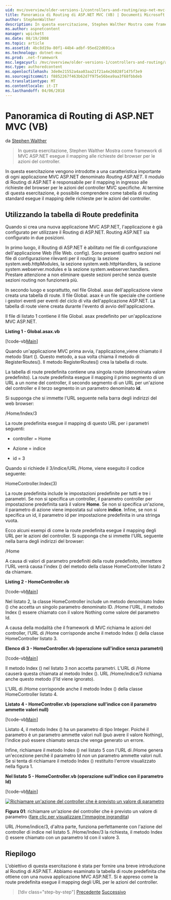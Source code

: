 ```yaml
---
uid: mvc/overview/older-versions-1/controllers-and-routing/asp-net-mvc-routing-overview-vb
title: Panoramica di Routing di ASP.NET MVC (VB) | Documenti Microsoft
author: StephenWalther
description: In questa esercitazione, Stephen Walther Mostra come framework di MVC ASP.NET esegue il mapping alle richieste del browser per le azioni del controller.
ms.author: aspnetcontent
manager: wpickett
ms.date: 08/19/2008
ms.topic: article
ms.assetid: 4bc8d19a-80f1-44b4-adbf-95ed22d691ca
ms.technology: dotnet-mvc
ms.prod: .net-framework
msc.legacyurl: /mvc/overview/older-versions-1/controllers-and-routing/asp-net-mvc-routing-overview-vb
msc.type: authoredcontent
ms.openlocfilehash: 3de0e21552a4aa03aa21f21a4e26028f1475f3e9
ms.sourcegitcommit: f8852267f463b62d7f975e56bea9aa3f68fbbdeb
ms.translationtype: MT
ms.contentlocale: it-IT
ms.lasthandoff: 04/06/2018
---
```

<a name="aspnet-mvc-routing-overview-vb"></a>Panoramica di Routing di ASP.NET MVC (VB)
====================
da [Stephen Walther](https://github.com/StephenWalther)

> In questa esercitazione, Stephen Walther Mostra come framework di MVC ASP.NET esegue il mapping alle richieste del browser per le azioni del controller.


In questa esercitazione vengono introdotte a una caratteristica importante di ogni applicazione MVC ASP.NET denominato *Routing ASP.NET*. Il modulo di Routing di ASP.NET è responsabile per il mapping in ingresso alle richieste del browser per le azioni del controller MVC specifiche. Al termine di questa esercitazione, è possibile comprendere come tabella di routing standard esegue il mapping delle richieste per le azioni del controller.

## <a name="using-the-default-route-table"></a>Utilizzando la tabella di Route predefinita

Quando si crea una nuova applicazione MVC ASP.NET, l'applicazione è già configurato per utilizzare il Routing di ASP.NET. Routing ASP.NET sia configurato in due posizioni.

In primo luogo, il Routing di ASP.NET è abilitato nel file di configurazione dell'applicazione Web (file Web. config). Sono presenti quattro sezioni nel file di configurazione rilevanti per il routing: la sezione system.web.httpModules, la sezione system.web.httpHandlers, la sezione system.webserver.modules e la sezione system.webserver.handlers. Prestare attenzione a non eliminare queste sezioni perché senza queste sezioni routing non funzionerà più.

In secondo luogo e soprattutto, nel file Global. asax dell'applicazione viene creata una tabella di route. Il file Global. asax è un file speciale che contiene i gestori eventi per eventi del ciclo di vita dell'applicazione ASP.NET. La tabella di route viene creata durante l'evento di avvio dell'applicazione.

Il file di listato 1 contiene il file Global. asax predefinito per un'applicazione MVC ASP.NET.

**Listing 1 - Global.asax.vb**

[!code-vb[Main](asp-net-mvc-routing-overview-vb/samples/sample1.vb)]

Quando un'applicazione MVC prima avvia, l'applicazione\_viene chiamato il metodo Start (). Questo metodo, a sua volta chiama il metodo di RegisterRoutes(). Il metodo RegisterRoutes() crea la tabella di route.

La tabella di route predefinita contiene una singola route (denominata valore predefinito). La route predefinita esegue il mapping il primo segmento di un URL a un nome del controller, il secondo segmento di un URL per un'azione del controller e il terzo segmento in un parametro denominato **id**.

Si supponga che si immette l'URL seguente nella barra degli indirizzi del web browser:

/Home/Index/3

La route predefinita esegue il mapping di questo URL per i parametri seguenti:

- controller = Home

- Azione = indice

- id = 3

Quando si richiede il 3/indice/URL /Home, viene eseguito il codice seguente:

HomeController.Index(3)

La route predefinita include le impostazioni predefinite per tutti e tre i parametri. Se non si specifica un controller, il parametro controller per impostazione predefinita sarà il valore **Home**. Se non si specifica un'azione, il parametro di azione viene impostata sul valore **indice**. Infine, se non si specifica un id, il parametro id per impostazione predefinita in una stringa vuota.

Ecco alcuni esempi di come la route predefinita esegue il mapping degli URL per le azioni del controller. Si supponga che si immette l'URL seguente nella barra degli indirizzi del browser:

/Home

A causa di valori di parametro predefiniti della route predefinito, immettere l'URL verrà causa l'index () del metodo della classe HomeController listato 2 da chiamare.

**Listing 2 - HomeController.vb**

[!code-vb[Main](asp-net-mvc-routing-overview-vb/samples/sample2.vb)]

Nel listato 2, la classe HomeController include un metodo denominato Index () che accetta un singolo parametro denominato ID. /Home l'URL, il metodo Index () essere chiamato con il valore Nothing come valore del parametro Id.

A causa della modalità che il framework di MVC richiama le azioni del controller, l'URL di /Home corrisponde anche il metodo Index () della classe HomeController listato 3.

**Elenco di 3 - HomeController.vb (operazione sull'indice senza parametri)**

[!code-vb[Main](asp-net-mvc-routing-overview-vb/samples/sample3.vb)]

Il metodo Index () nel listato 3 non accetta parametri. L'URL di /Home causerà questa chiamata al metodo Index (). URL /Home/indice/3 richiama anche questo metodo (l'Id viene ignorato).

L'URL di /Home corrisponde anche il metodo Index () della classe HomeController listato 4.

**Listato 4 - HomeController.vb (operazione sull'indice con il parametro ammette valori null)**

[!code-vb[Main](asp-net-mvc-routing-overview-vb/samples/sample4.vb)]

Listato 4, il metodo Index () ha un parametro di tipo Integer. Poiché il parametro è un parametro ammette valori null (può avere il valore Nothing), l'indice può essere chiamato senza che venga generato un errore.

Infine, richiamare il metodo Index () nel listato 5 con l'URL di /Home genera un'eccezione perché il parametro Id *non* un parametro ammette valori null. Se si tenta di richiamare il metodo Index () restituito l'errore visualizzato nella figura 1.

**Nel listato 5 - HomeController.vb (operazione sull'indice con il parametro Id)**

[!code-vb[Main](asp-net-mvc-routing-overview-vb/samples/sample5.vb)]


[![Richiamare un'azione del controller che è previsto un valore di parametro](asp-net-mvc-routing-overview-vb/_static/image1.jpg)](asp-net-mvc-routing-overview-vb/_static/image1.png)

**Figura 01**: richiamare un'azione del controller che è previsto un valore di parametro ([fare clic per visualizzare l'immagine ingrandita](asp-net-mvc-routing-overview-vb/_static/image2.png))


URL /Home/indice/3, d'altra parte, funziona perfettamente con l'azione del controller di indice nel listato 5. /Home/Index/3 la richiesta, il metodo Index () essere chiamato con un parametro Id con il valore 3.

## <a name="summary"></a>Riepilogo

L'obiettivo di questa esercitazione è stata per fornire una breve introduzione al Routing di ASP.NET. Abbiamo esaminato la tabella di route predefinita che ottiene con una nuova applicazione MVC ASP.NET. Si è appreso come la route predefinita esegue il mapping degli URL per le azioni del controller.

> [!div class="step-by-step"]
> [Precedente](creating-an-action-cs.md)
> [Successivo](understanding-action-filters-vb.md)

